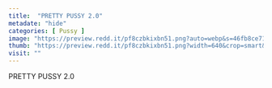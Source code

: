 ```yaml
---
title:  "PRETTY PUSSY 2.0"
metadate: "hide"
categories: [ Pussy ]
image: "https://preview.redd.it/pf8czbkixbn51.png?auto=webp&s=46fb8ce71124eb6263c0478d940db69099511623"
thumb: "https://preview.redd.it/pf8czbkixbn51.png?width=640&crop=smart&auto=webp&s=94cc3bdf1d5776cce5b26849ad4cd45a6ab4b99e"
visit: ""
---
```

PRETTY PUSSY 2.0
